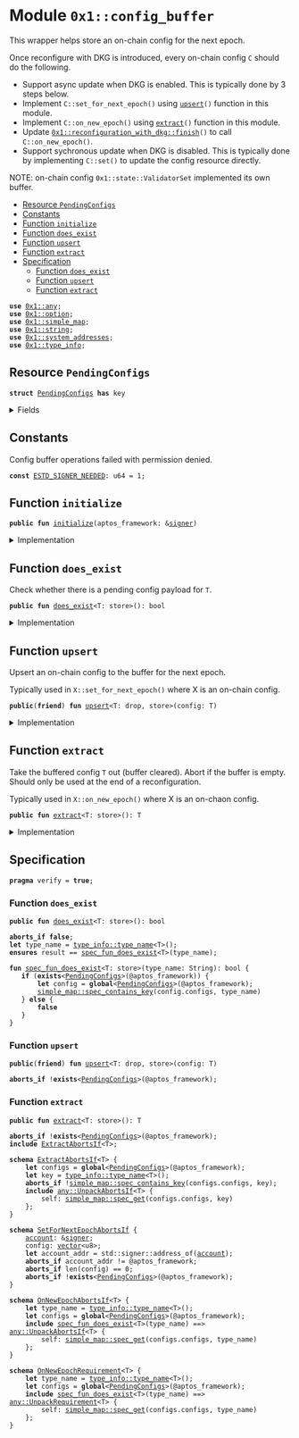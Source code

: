 
<a id="0x1_config_buffer"></a>

# Module `0x1::config_buffer`

This wrapper helps store an on-chain config for the next epoch.

Once reconfigure with DKG is introduced, every on-chain config <code>C</code> should do the following.
- Support async update when DKG is enabled. This is typically done by 3 steps below.
- Implement <code>C::set_for_next_epoch()</code> using <code><a href="config_buffer.md#0x1_config_buffer_upsert">upsert</a>()</code> function in this module.
- Implement <code>C::on_new_epoch()</code> using <code><a href="config_buffer.md#0x1_config_buffer_extract">extract</a>()</code> function in this module.
- Update <code><a href="reconfiguration_with_dkg.md#0x1_reconfiguration_with_dkg_finish">0x1::reconfiguration_with_dkg::finish</a>()</code> to call <code>C::on_new_epoch()</code>.
- Support sychronous update when DKG is disabled.
This is typically done by implementing <code>C::set()</code> to update the config resource directly.

NOTE: on-chain config <code>0x1::state::ValidatorSet</code> implemented its own buffer.


-  [Resource `PendingConfigs`](#0x1_config_buffer_PendingConfigs)
-  [Constants](#@Constants_0)
-  [Function `initialize`](#0x1_config_buffer_initialize)
-  [Function `does_exist`](#0x1_config_buffer_does_exist)
-  [Function `upsert`](#0x1_config_buffer_upsert)
-  [Function `extract`](#0x1_config_buffer_extract)
-  [Specification](#@Specification_1)
    -  [Function `does_exist`](#@Specification_1_does_exist)
    -  [Function `upsert`](#@Specification_1_upsert)
    -  [Function `extract`](#@Specification_1_extract)


<pre><code><b>use</b> <a href="../../../aptos-stdlib/tests/compiler-v2-doc/any.md#0x1_any">0x1::any</a>;
<b>use</b> <a href="../../../aptos-stdlib/../move-stdlib/tests/compiler-v2-doc/option.md#0x1_option">0x1::option</a>;
<b>use</b> <a href="../../../aptos-stdlib/tests/compiler-v2-doc/simple_map.md#0x1_simple_map">0x1::simple_map</a>;
<b>use</b> <a href="../../../aptos-stdlib/../move-stdlib/tests/compiler-v2-doc/string.md#0x1_string">0x1::string</a>;
<b>use</b> <a href="system_addresses.md#0x1_system_addresses">0x1::system_addresses</a>;
<b>use</b> <a href="../../../aptos-stdlib/tests/compiler-v2-doc/type_info.md#0x1_type_info">0x1::type_info</a>;
</code></pre>



<a id="0x1_config_buffer_PendingConfigs"></a>

## Resource `PendingConfigs`



<pre><code><b>struct</b> <a href="config_buffer.md#0x1_config_buffer_PendingConfigs">PendingConfigs</a> <b>has</b> key
</code></pre>



<details>
<summary>Fields</summary>


<dl>
<dt>
<code>configs: <a href="../../../aptos-stdlib/tests/compiler-v2-doc/simple_map.md#0x1_simple_map_SimpleMap">simple_map::SimpleMap</a>&lt;<a href="../../../aptos-stdlib/../move-stdlib/tests/compiler-v2-doc/string.md#0x1_string_String">string::String</a>, <a href="../../../aptos-stdlib/tests/compiler-v2-doc/any.md#0x1_any_Any">any::Any</a>&gt;</code>
</dt>
<dd>

</dd>
</dl>


</details>

<a id="@Constants_0"></a>

## Constants


<a id="0x1_config_buffer_ESTD_SIGNER_NEEDED"></a>

Config buffer operations failed with permission denied.


<pre><code><b>const</b> <a href="config_buffer.md#0x1_config_buffer_ESTD_SIGNER_NEEDED">ESTD_SIGNER_NEEDED</a>: u64 = 1;
</code></pre>



<a id="0x1_config_buffer_initialize"></a>

## Function `initialize`



<pre><code><b>public</b> <b>fun</b> <a href="config_buffer.md#0x1_config_buffer_initialize">initialize</a>(aptos_framework: &<a href="../../../aptos-stdlib/../move-stdlib/tests/compiler-v2-doc/signer.md#0x1_signer">signer</a>)
</code></pre>



<details>
<summary>Implementation</summary>


<pre><code><b>public</b> <b>fun</b> <a href="config_buffer.md#0x1_config_buffer_initialize">initialize</a>(aptos_framework: &<a href="../../../aptos-stdlib/../move-stdlib/tests/compiler-v2-doc/signer.md#0x1_signer">signer</a>) {
    <a href="system_addresses.md#0x1_system_addresses_assert_aptos_framework">system_addresses::assert_aptos_framework</a>(aptos_framework);
    <b>if</b> (!<b>exists</b>&lt;<a href="config_buffer.md#0x1_config_buffer_PendingConfigs">PendingConfigs</a>&gt;(@aptos_framework)) {
        <b>move_to</b>(aptos_framework, <a href="config_buffer.md#0x1_config_buffer_PendingConfigs">PendingConfigs</a> {
            configs: <a href="../../../aptos-stdlib/tests/compiler-v2-doc/simple_map.md#0x1_simple_map_new">simple_map::new</a>(),
        })
    }
}
</code></pre>



</details>

<a id="0x1_config_buffer_does_exist"></a>

## Function `does_exist`

Check whether there is a pending config payload for <code>T</code>.


<pre><code><b>public</b> <b>fun</b> <a href="config_buffer.md#0x1_config_buffer_does_exist">does_exist</a>&lt;T: store&gt;(): bool
</code></pre>



<details>
<summary>Implementation</summary>


<pre><code><b>public</b> <b>fun</b> <a href="config_buffer.md#0x1_config_buffer_does_exist">does_exist</a>&lt;T: store&gt;(): bool <b>acquires</b> <a href="config_buffer.md#0x1_config_buffer_PendingConfigs">PendingConfigs</a> {
    <b>if</b> (<b>exists</b>&lt;<a href="config_buffer.md#0x1_config_buffer_PendingConfigs">PendingConfigs</a>&gt;(@aptos_framework)) {
        <b>let</b> config = <b>borrow_global</b>&lt;<a href="config_buffer.md#0x1_config_buffer_PendingConfigs">PendingConfigs</a>&gt;(@aptos_framework);
        <a href="../../../aptos-stdlib/tests/compiler-v2-doc/simple_map.md#0x1_simple_map_contains_key">simple_map::contains_key</a>(&config.configs, &<a href="../../../aptos-stdlib/tests/compiler-v2-doc/type_info.md#0x1_type_info_type_name">type_info::type_name</a>&lt;T&gt;())
    } <b>else</b> {
        <b>false</b>
    }
}
</code></pre>



</details>

<a id="0x1_config_buffer_upsert"></a>

## Function `upsert`

Upsert an on-chain config to the buffer for the next epoch.

Typically used in <code>X::set_for_next_epoch()</code> where X is an on-chain config.


<pre><code><b>public</b>(<b>friend</b>) <b>fun</b> <a href="config_buffer.md#0x1_config_buffer_upsert">upsert</a>&lt;T: drop, store&gt;(config: T)
</code></pre>



<details>
<summary>Implementation</summary>


<pre><code><b>public</b>(<b>friend</b>) <b>fun</b> <a href="config_buffer.md#0x1_config_buffer_upsert">upsert</a>&lt;T: drop + store&gt;(config: T) <b>acquires</b> <a href="config_buffer.md#0x1_config_buffer_PendingConfigs">PendingConfigs</a> {
    <b>let</b> configs = <b>borrow_global_mut</b>&lt;<a href="config_buffer.md#0x1_config_buffer_PendingConfigs">PendingConfigs</a>&gt;(@aptos_framework);
    <b>let</b> key = <a href="../../../aptos-stdlib/tests/compiler-v2-doc/type_info.md#0x1_type_info_type_name">type_info::type_name</a>&lt;T&gt;();
    <b>let</b> value = <a href="../../../aptos-stdlib/tests/compiler-v2-doc/any.md#0x1_any_pack">any::pack</a>(config);
    <a href="../../../aptos-stdlib/tests/compiler-v2-doc/simple_map.md#0x1_simple_map_upsert">simple_map::upsert</a>(&<b>mut</b> configs.configs, key, value);
}
</code></pre>



</details>

<a id="0x1_config_buffer_extract"></a>

## Function `extract`

Take the buffered config <code>T</code> out (buffer cleared). Abort if the buffer is empty.
Should only be used at the end of a reconfiguration.

Typically used in <code>X::on_new_epoch()</code> where X is an on-chaon config.


<pre><code><b>public</b> <b>fun</b> <a href="config_buffer.md#0x1_config_buffer_extract">extract</a>&lt;T: store&gt;(): T
</code></pre>



<details>
<summary>Implementation</summary>


<pre><code><b>public</b> <b>fun</b> <a href="config_buffer.md#0x1_config_buffer_extract">extract</a>&lt;T: store&gt;(): T <b>acquires</b> <a href="config_buffer.md#0x1_config_buffer_PendingConfigs">PendingConfigs</a> {
    <b>let</b> configs = <b>borrow_global_mut</b>&lt;<a href="config_buffer.md#0x1_config_buffer_PendingConfigs">PendingConfigs</a>&gt;(@aptos_framework);
    <b>let</b> key = <a href="../../../aptos-stdlib/tests/compiler-v2-doc/type_info.md#0x1_type_info_type_name">type_info::type_name</a>&lt;T&gt;();
    <b>let</b> (_, value_packed) = <a href="../../../aptos-stdlib/tests/compiler-v2-doc/simple_map.md#0x1_simple_map_remove">simple_map::remove</a>(&<b>mut</b> configs.configs, &key);
    <a href="../../../aptos-stdlib/tests/compiler-v2-doc/any.md#0x1_any_unpack">any::unpack</a>(value_packed)
}
</code></pre>



</details>

<a id="@Specification_1"></a>

## Specification



<pre><code><b>pragma</b> verify = <b>true</b>;
</code></pre>



<a id="@Specification_1_does_exist"></a>

### Function `does_exist`


<pre><code><b>public</b> <b>fun</b> <a href="config_buffer.md#0x1_config_buffer_does_exist">does_exist</a>&lt;T: store&gt;(): bool
</code></pre>




<pre><code><b>aborts_if</b> <b>false</b>;
<b>let</b> type_name = <a href="../../../aptos-stdlib/tests/compiler-v2-doc/type_info.md#0x1_type_info_type_name">type_info::type_name</a>&lt;T&gt;();
<b>ensures</b> result == <a href="config_buffer.md#0x1_config_buffer_spec_fun_does_exist">spec_fun_does_exist</a>&lt;T&gt;(type_name);
</code></pre>




<a id="0x1_config_buffer_spec_fun_does_exist"></a>


<pre><code><b>fun</b> <a href="config_buffer.md#0x1_config_buffer_spec_fun_does_exist">spec_fun_does_exist</a>&lt;T: store&gt;(type_name: String): bool {
   <b>if</b> (<b>exists</b>&lt;<a href="config_buffer.md#0x1_config_buffer_PendingConfigs">PendingConfigs</a>&gt;(@aptos_framework)) {
       <b>let</b> config = <b>global</b>&lt;<a href="config_buffer.md#0x1_config_buffer_PendingConfigs">PendingConfigs</a>&gt;(@aptos_framework);
       <a href="../../../aptos-stdlib/tests/compiler-v2-doc/simple_map.md#0x1_simple_map_spec_contains_key">simple_map::spec_contains_key</a>(config.configs, type_name)
   } <b>else</b> {
       <b>false</b>
   }
}
</code></pre>



<a id="@Specification_1_upsert"></a>

### Function `upsert`


<pre><code><b>public</b>(<b>friend</b>) <b>fun</b> <a href="config_buffer.md#0x1_config_buffer_upsert">upsert</a>&lt;T: drop, store&gt;(config: T)
</code></pre>




<pre><code><b>aborts_if</b> !<b>exists</b>&lt;<a href="config_buffer.md#0x1_config_buffer_PendingConfigs">PendingConfigs</a>&gt;(@aptos_framework);
</code></pre>



<a id="@Specification_1_extract"></a>

### Function `extract`


<pre><code><b>public</b> <b>fun</b> <a href="config_buffer.md#0x1_config_buffer_extract">extract</a>&lt;T: store&gt;(): T
</code></pre>




<pre><code><b>aborts_if</b> !<b>exists</b>&lt;<a href="config_buffer.md#0x1_config_buffer_PendingConfigs">PendingConfigs</a>&gt;(@aptos_framework);
<b>include</b> <a href="config_buffer.md#0x1_config_buffer_ExtractAbortsIf">ExtractAbortsIf</a>&lt;T&gt;;
</code></pre>




<a id="0x1_config_buffer_ExtractAbortsIf"></a>


<pre><code><b>schema</b> <a href="config_buffer.md#0x1_config_buffer_ExtractAbortsIf">ExtractAbortsIf</a>&lt;T&gt; {
    <b>let</b> configs = <b>global</b>&lt;<a href="config_buffer.md#0x1_config_buffer_PendingConfigs">PendingConfigs</a>&gt;(@aptos_framework);
    <b>let</b> key = <a href="../../../aptos-stdlib/tests/compiler-v2-doc/type_info.md#0x1_type_info_type_name">type_info::type_name</a>&lt;T&gt;();
    <b>aborts_if</b> !<a href="../../../aptos-stdlib/tests/compiler-v2-doc/simple_map.md#0x1_simple_map_spec_contains_key">simple_map::spec_contains_key</a>(configs.configs, key);
    <b>include</b> <a href="../../../aptos-stdlib/tests/compiler-v2-doc/any.md#0x1_any_UnpackAbortsIf">any::UnpackAbortsIf</a>&lt;T&gt; {
        self: <a href="../../../aptos-stdlib/tests/compiler-v2-doc/simple_map.md#0x1_simple_map_spec_get">simple_map::spec_get</a>(configs.configs, key)
    };
}
</code></pre>




<a id="0x1_config_buffer_SetForNextEpochAbortsIf"></a>


<pre><code><b>schema</b> <a href="config_buffer.md#0x1_config_buffer_SetForNextEpochAbortsIf">SetForNextEpochAbortsIf</a> {
    <a href="account.md#0x1_account">account</a>: &<a href="../../../aptos-stdlib/../move-stdlib/tests/compiler-v2-doc/signer.md#0x1_signer">signer</a>;
    config: <a href="../../../aptos-stdlib/../move-stdlib/tests/compiler-v2-doc/vector.md#0x1_vector">vector</a>&lt;u8&gt;;
    <b>let</b> account_addr = std::signer::address_of(<a href="account.md#0x1_account">account</a>);
    <b>aborts_if</b> account_addr != @aptos_framework;
    <b>aborts_if</b> len(config) == 0;
    <b>aborts_if</b> !<b>exists</b>&lt;<a href="config_buffer.md#0x1_config_buffer_PendingConfigs">PendingConfigs</a>&gt;(@aptos_framework);
}
</code></pre>




<a id="0x1_config_buffer_OnNewEpochAbortsIf"></a>


<pre><code><b>schema</b> <a href="config_buffer.md#0x1_config_buffer_OnNewEpochAbortsIf">OnNewEpochAbortsIf</a>&lt;T&gt; {
    <b>let</b> type_name = <a href="../../../aptos-stdlib/tests/compiler-v2-doc/type_info.md#0x1_type_info_type_name">type_info::type_name</a>&lt;T&gt;();
    <b>let</b> configs = <b>global</b>&lt;<a href="config_buffer.md#0x1_config_buffer_PendingConfigs">PendingConfigs</a>&gt;(@aptos_framework);
    <b>include</b> <a href="config_buffer.md#0x1_config_buffer_spec_fun_does_exist">spec_fun_does_exist</a>&lt;T&gt;(type_name) ==&gt; <a href="../../../aptos-stdlib/tests/compiler-v2-doc/any.md#0x1_any_UnpackAbortsIf">any::UnpackAbortsIf</a>&lt;T&gt; {
        self: <a href="../../../aptos-stdlib/tests/compiler-v2-doc/simple_map.md#0x1_simple_map_spec_get">simple_map::spec_get</a>(configs.configs, type_name)
    };
}
</code></pre>




<a id="0x1_config_buffer_OnNewEpochRequirement"></a>


<pre><code><b>schema</b> <a href="config_buffer.md#0x1_config_buffer_OnNewEpochRequirement">OnNewEpochRequirement</a>&lt;T&gt; {
    <b>let</b> type_name = <a href="../../../aptos-stdlib/tests/compiler-v2-doc/type_info.md#0x1_type_info_type_name">type_info::type_name</a>&lt;T&gt;();
    <b>let</b> configs = <b>global</b>&lt;<a href="config_buffer.md#0x1_config_buffer_PendingConfigs">PendingConfigs</a>&gt;(@aptos_framework);
    <b>include</b> <a href="config_buffer.md#0x1_config_buffer_spec_fun_does_exist">spec_fun_does_exist</a>&lt;T&gt;(type_name) ==&gt; <a href="../../../aptos-stdlib/tests/compiler-v2-doc/any.md#0x1_any_UnpackRequirement">any::UnpackRequirement</a>&lt;T&gt; {
        self: <a href="../../../aptos-stdlib/tests/compiler-v2-doc/simple_map.md#0x1_simple_map_spec_get">simple_map::spec_get</a>(configs.configs, type_name)
    };
}
</code></pre>


[move-book]: https://aptos.dev/move/book/SUMMARY

